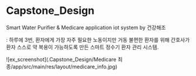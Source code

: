 # Capstone_Design

Smart Water Purifier & Medicare application iot system by 건강해조

: 하루에 3번, 환자에게 가장 자주 필요한 노동이지만 거동 불편한 환자를 위해
간호사가 환자 스스로 약 복용이  가능하도록 만든 스마트 정수기 환자 관리 시스템.

![ex_screenshot](.Capstone_Design/Medicare 최종/app/src/main/res/layout/medicare_info.jpg)
